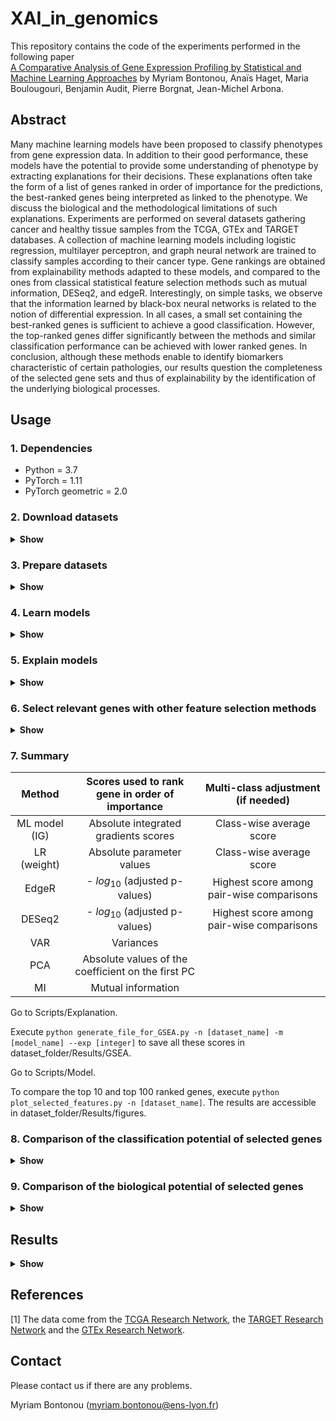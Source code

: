 # XAI_in_genomics

This repository contains the code of the experiments performed in the following paper\
[A Comparative Analysis of Gene Expression Profiling
by Statistical and Machine Learning Approaches]()
by Myriam Bontonou, Anaïs Haget, Maria Boulougouri, Benjamin Audit, Pierre Borgnat, Jean-Michel Arbona.


## Abstract
Many machine learning models have been proposed to classify phenotypes from gene expression data. In addition to their good performance, these models have the potential to provide some understanding of phenotype by extracting explanations for their decisions. These explanations often take the form of a list of genes ranked in order of importance for the predictions, the best-ranked genes being interpreted as linked to the phenotype. We discuss the biological and the methodological limitations of such explanations. Experiments are performed on several datasets gathering cancer and healthy tissue samples from the TCGA, GTEx and TARGET databases. A collection of machine learning models including logistic regression, multilayer perceptron, and graph neural network are trained to classify samples according to their cancer type. Gene rankings are obtained from explainability methods adapted to these models, and compared to the ones from classical statistical feature selection methods such as mutual information, DESeq2, and edgeR. Interestingly, on simple tasks, we observe that the information learned by black-box neural networks is related to the notion of differential expression. In all cases, a small set containing the best-ranked genes is sufficient to achieve a good classification. However, the top-ranked genes differ significantly between the methods and similar classification performance can be achieved with lower ranked genes. In conclusion, although these methods enable to identify biomarkers characteristic of certain pathologies, our results question the completeness of the selected gene sets and thus of explainability by the identification of the underlying biological processes.

## Usage
### 1. Dependencies
- Python = 3.7
- PyTorch = 1.11
- PyTorch geometric = 2.0


### 2. Download datasets
<details>
<summary> <b> Show </b> </summary><br>
 
The datasets are stored in a folder on your computer. Set the absolute path of this folder in the function set_path in setting.py.

**PanCan** Go to the Pancan/Data folder and execute `python get_pancan.py`.

**BRCA** Go to the Gdc/Data folder and execute `python get_gdc.py`.

**BRCA-pam** Go to the Legacy/Data folder and execute `python get_legacy.py`.

**ttg-breast and ttg-all** Go to the TTG/Data folder and execute `python get_ttg.py`.

*The datasets gather data coming from the TCGA, TARGET and GTEx databases [1]. More details on the datasets can be found in the `Describe_data.ipynb` and `Discover_gene_expression_data.ipynb` notebooks in their respective folders.*

**Simulations** A code to simulate data from a latent dirichlet allocation model is also accessible in the Simulation/Data folder. 
</details>
 
### 3. Prepare datasets
<details>
<summary> <b> Show </b> </summary><br>
 
**The same commands can be used for multiple dataset_names - pancan (PanCan), BRCA, BRCA-pam, ttg-breast, ttg-all.**

To access the data, a torch dataset is defined by the custom class [TCGA_dataset(data_path, database, cancer, label_name, weakly_expressed_genes_removed=True, ood_samples_removed=True, normalize_expression=True)](dataset.py).

Two functions use this class.
- [Dataloader for PyTorch](loader.py): train_loader, test_loader, n_class, n_feat, class_name, feat_name, transform, n_sample = load_dataloader(data_path, name, device, weakly_expressed_genes_removed=True, ood_samples_removed=True). *transform is a function standardising gene values using their means and standard deviations calculated from the training data.*
 
- [Dataset for scikit-learn](loader.py): X_train, X_test, y_train, y_test, n_class, n_feat, class_name, feat_name = load_dataset(data_path, name, normalize, weakly_expressed_genes_removed=True, ood_samples_removed=True, studied_features=None, normalize_expression=True). *Each gene is standardised using its mean and standard deviation computed from the training data.*

#### Gene expression unit
Initially, genes in different datasets are not expressed with the same unit. Here, they are all expressed in $log_2(norm_{count} + 1)$, where $norm_{count}$ indicates that the sum of the expression of all the genes in a sample is equal to 10^6.

| Dataset          | Original unit                | Unit used here           |
|:----------------:|:----------------------------:|:------------------------:|
| ttg-breast/all   | $log_2(count_{uq} + 1)$        | $log_2(norm_{count} + 1)$   |
| BRCA             | $log_2(count + 1)$           | $log_2(norm\_{count} + 1)$   |
| pancan           | $count_{uq}$                   | $log_2(norm\_{count} + 1)$   |
| BRCA-pam         | $log_2(count_{uq} + 1)$        | $log_2(norm\_{count} + 1)$   |


#### Quality control
By default, genes whose values are missing or whose maximum expression value is zero are deleted.
Additionally, low expressed genes (less than 5 counts in more than 75% training samples for each class) and out_of-distribution samples (in which more than 75% of genes have a zero expression) can be removed. To detect these genes and samples, go to Script/Preprocessing and execute `python quality_control -n [dataset_name]`. 

To save gene names in a text file, execute `python store_gene_names -n [dataset_name]`.   

</details>

### 4. Learn models
<details>
<summary> <b> Show </b> </summary><br>

**The same commands can be used for multiple machine learning model_names, using PyTorch - logistic regression (LR), multilayer perceptron (MLP), graph neural network (GCN) - or scikit-learn - logistic regression (LR_L1_penalty, LR_L2_penalty).**

Go to Scripts/Model.

#### Graph
*k is a parameter limiting the density of edges in the graph. Only the edges with the highest n_node x k weights are kept.*

To compute the correlation graph over all features using the training data, execute `python infer_graph.py -n [dataset_name] --method pearson_correlation -k [integer]`.

#### Model
*exp is the experiment number used to initialise the parameters of the models and to store the results.*

To train a torch model, execute `python train_nn.py -n [dataset_name] -m [model_name] --exp [integer]`.

To train a scikit-learn model, execute `python train_sklearn.py -n [dataset_name] -m [model_name] --exp [integer]`.

The performance of a trained model is averaged over several experiments, indexed between 1 and n_repet. It is accessible with the command `python get_summary.py -n [dataset_name] -m [model_name] --n_repet [integer]`. 

</details>

### 5. Explain models
<details>
<summary> <b> Show </b> </summary><br>

Go to Scripts/Explanation.

The predictions of the models are explained using the integrated gradients method (IG). 
- IG on the training examples: `python get_attributions.py -n [dataset_name] -m [model_name] --exp [integer] --set train`.
- Scores averaged over all studied classes: `python get_attributions_averaged_per_class.py -n [dataset_name] -m [model_name] --exp [integer] --set train`.

LR can also be interpreted by looking at the amplitude of the parameters. 

`python get_average_feature_effect.py -n [dataset_name] -m [model_name] --exp [integer]`

#### Understand IG scores
The prediction gaps (PGs) can be used to analyse the IG scores. Local PGs are obtained by ranking the features of each example independently. Global PGs are obtained by ranking them in the same way for all examples of the same class. 
- For the PyTorch model, execute `python get_prediction_gaps.py -n [dataset_name] -m [model_name] --set train`.
- For the scikit-learn model, execute `python get_prediction_gaps_sklearn.py -n [dataset_name] -m [model_name] --set train`.

To see the results, averaged over several experiments (indexed between 1 and n_repet), execute `python get_summary_PG_to_csv.py -n [dataset_name] -m [model_name] --n_repet [integer]`. The results are accessible in dataset_folder/Results/figures. 

</details>

### 6. Select relevant genes with other feature selection methods
<details>
<summary> <b> Show </b> </summary><br>

Go to Scripts/Model.

To attribute a score to each gene with variance (VAR), PCA and mutual information (MI), execute 

`python select_features_with_various_methods.py -n [dataset_name]`. 

To run edgeR and DESeq2, execute `python select_features_with_r.py -n [dataset_name]`. 

*Warning: these methods are coded in R packages. The rpy2 Python module must be installed to run them in a Python script.*

</details>

### 7. Summary 
| Method | Scores used to rank gene in order of importance | Multi-class adjustment (if needed)|
|:------:|:------:|:---------------------------------:|
| ML model (IG) | Absolute integrated gradients scores | Class-wise average score |
| LR (weight) | Absolute parameter values | Class-wise average score |
| EdgeR | - $log_{10}$ (adjusted p-values) | Highest score among pair-wise comparisons |
| DESeq2 | - $log_{10}$ (adjusted p-values) | Highest score among pair-wise comparisons |
| VAR | Variances | |
| PCA | Absolute values of the coefficient on the first PC | |
| MI | Mutual information | |

Go to Scripts/Explanation.

Execute `python generate_file_for_GSEA.py -n [dataset_name] -m [model_name] --exp [integer]` to save all these scores in dataset_folder/Results/GSEA.

Go to Scripts/Model.

To compare the top 10 and top 100 ranked genes, execute `python plot_selected_features.py -n [dataset_name]`. The results are accessible in dataset_folder/Results/figures.

</details>

### 8. Comparison of the classification potential of selected genes
<details>
<summary> <b> Show </b> </summary><br>

Go to Scripts/Model.

To train a torch model with a subset of genes (n_feat_selected) selected by a method, execute 

`python train_nn.py -n [dataset_name] -m [model_name] --exp [integer] --selection [method] --n_feat_selected [integer] --selection_type [best, worst]`

To train a scikit-learn model, execute 

`python train_sklearn.py -n [dataset_name] -m [model_name] --exp [integer] --selection [method] --n_feat_selected [integer] --selection_type [best, worst]`.

The name of the methods can be: var, PCA_PC1, MI, IG_LR_L1_penalty_set_train_exp_1, edgeR, DESeq2, IG_LR_set_train_exp_1, IG_MLP_set_train_exp_1, IG_GCN_set_train_exp_1...

After retraining LR_L1_penalty, LR_L2_penalty, MLP and GCN on genes selected by IG, the results can be summarised by executing `python get_summary_FS_self.py -n [dataset_name] -m [model_name] --n_repet [integer]`. After retraining a MLP on genes selected by LR_L1_penalty, LR_L2_penalty, MLP, GCN, var, edgeR, DESeq2, MI and PCA, the results can be summarised by executing `python get_summary_FS_other.py -n [dataset_name] -m [model_name] --n_repet [integer]`. The results are accessible in dataset_folder/Results/model_name.

</details>

### 9. Comparison of the biological potential of selected genes
<details>
<summary> <b> Show </b> </summary><br>

Go to Visualisation/.

Established genes sets that are over-represented in the top-ranked genes selected by the different methods, can be identified using the [GSEA website](https://www.gsea-msigdb.org/gsea/msigdb). For the experiments in this article, we stored the over-represented genes in a csv file. They can be viewed with show_GSEA.ipynb notebook.

</details>

## Results
<details>
<summary> <b> Show </b> </summary><br>

For more details, please have a look at the scientific article.

### 1. Datasets
|  Name  | # classes | # samples (min/max per class)  | # variables |
|:---------:|:-----------:|:-------------------------:|:-----------:|
| pancan    |     33      |     9680 (36/1095)        |     15401   |
|   BRCA    |     2       |     1210 (113/1097)       |     13946   |
| BRCA-pam  |     5       |     916 (67/421)          |     13896   |
|ttg-breast |      2      |     1384 (292/1092)       |     14373   |
|  ttg-all  |      2      |     17600(8130/9470)      |     14368   |


### 2. Learning
Each model is trained 10 times with a different random initialisation. The results presented here are the average balanced accuracies (%) and standard deviations obtained with the 10 learned models.

| Dataset           | LR+L1             | LR+L2             | MLP               | GNN               |
|:-----------------:|:-----------------:|:-----------------:|:-----------------:|:-----------------:|
| PanCan            | 95.0              |94.3               |94.3 +- 0.3        |92.1 +- 0.4        |
| BRCA              | 99.7              |98.5               |99.5 +- 0.4        |98.9 +- 0.6        |
| BRCA-pam          | 92.3              |90.7 +- 0.2        |87.4 +- 1.8        |87.1 +- 1.4        |
| ttg-breast        | 99.7              |99.2               |99.4 +- 0.3        |99.1 +- 0.1        |
| ttg-all           | 99.5              |99.5               |99.6               |99.4 +- 0.1        |



### 3. Explaining with IG
The scores attributed to the variables are computed with IG for each example correctly classified of the training set. The importance of the value of a variable for a prediction is computed with respect to a default prediction on a reference example (called baseline). 

|  Name      |            Baseline                     |     Studied classes      | 
|:----------:|:---------------------------------------:|:------------------------:|
| PanCan     | Average of the training samples         |       All                |
| BRCA       | Average of the normal training samples  | Tumour samples           |
| BRCA-pam   | Average of the normal training samples  | Tumour samples           |
| ttg-breast | Average of the normal training samples  | Tumour samples           |
| ttg-all    | Average of the normal training samples  | Tumour samples           |

Predictions gaps are shown in the article.

### 4. Comparison of the gene selected by statistical and machine learning
Heatmaps showing the percentage of top 100/top 10 common genes,  figures showing the classification performance after retraining models using a subset of genes and figures showing the results of the over-representation analysis are available in the article.

</details>

## References
[1] The data come from the [TCGA Research Network](https://www.cancer.gov/tcga), the [TARGET Research Network](www.cancer.gov/ccg/research/genome-sequencing/target) and the [GTEx Research Network](https://gtexportal.org/home/). 

## Contact
Please contact us if there are any problems.

Myriam Bontonou (myriam.bontonou@ens-lyon.fr)
